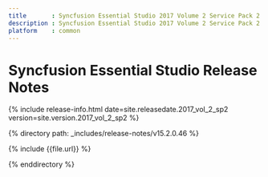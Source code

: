 ```yaml
---
title       : Syncfusion Essential Studio 2017 Volume 2 Service Pack 2 Release Notes
description : Syncfusion Essential Studio 2017 Volume 2 Service Pack 2 Release Notes
platform    : common
---
```


# Syncfusion Essential Studio Release Notes

{% include release-info.html date=site.releasedate.2017_vol_2_sp2 version=site.version.2017_vol_2_sp2 %} 

{% directory path: _includes/release-notes/v15.2.0.46 %}

{% include {{file.url}} %}

{% enddirectory %}

<style>
table{
	width: 100%;
	word-wrap: break-word;
}

th:first-child{
	width: 15%;
}
</style>